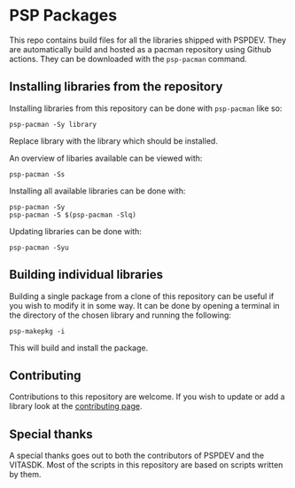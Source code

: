 # PSP Packages

This repo contains build files for all the libraries shipped with PSPDEV. They are automatically build and hosted as a pacman repository using Github actions. They can be downloaded with the ``psp-pacman`` command.

## Installing libraries from the repository

Installing libraries from this repository can be done with ``psp-pacman`` like so:

```
psp-pacman -Sy library
```

Replace library with the library which should be installed.

An overview of libaries available can be viewed with:

```
psp-pacman -Ss
```

Installing all available libraries can be done with:

```
psp-pacman -Sy
psp-pacman -S $(psp-pacman -Slq)
```

Updating libraries can be done with:

```
psp-pacman -Syu
```

## Building individual libraries

Building a single package from a clone of this repository can be useful if you wish to modify it in some way. It can be done by opening a terminal in the directory of the chosen library and running the following:

```
psp-makepkg -i
```

This will build and install the package.

## Contributing

Contributions to this repository are welcome. If you wish to update or add a library look at the [contributing page](CONTRIBUTING.md).

## Special thanks

A special thanks goes out to both the contributors of PSPDEV and the VITASDK. Most of the scripts in this repository are based on scripts written by them.
